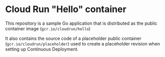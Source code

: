 # Cloud Run "Hello" container

This repository is a sample Go application that is
distributed as the public container image (`gcr.io/cloudrun/hello`) 


It also contains the source code of a placeholder public container
(`gcr.io/cloudrun/placeholder`)  used to create a placeholder revision when setting up 
Continuous Deployment.















